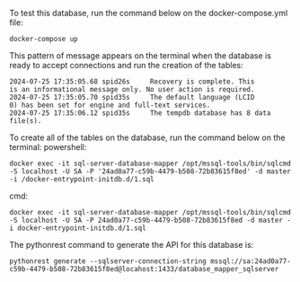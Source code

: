To test this database, run the command below on the docker-compose.yml file:
```
docker-compose up
```
This pattern of message appears on the terminal when the database is ready to accept connections and run the creation of the tables:
```
2024-07-25 17:35:05.68 spid26s     Recovery is complete. This 
is an informational message only. No user action is required. 
2024-07-25 17:35:05.70 spid35s     The default language (LCID 
0) has been set for engine and full-text services.
2024-07-25 17:35:06.12 spid35s     The tempdb database has 8 data file(s).
```

To create all of the tables on the database, run the command below on the terminal:
powershell:
```
docker exec -it sql-server-database-mapper /opt/mssql-tools/bin/sqlcmd -S localhost -U SA -P '24ad0a77-c59b-4479-b508-72b83615f8ed' -d master -i /docker-entrypoint-initdb.d/1.sql
```

cmd:
```
docker exec -it sql-server-database-mapper /opt/mssql-tools/bin/sqlcmd -S localhost -U SA -P 24ad0a77-c59b-4479-b508-72b83615f8ed -d master -i docker-entrypoint-initdb.d/1.sql
```

The pythonrest command to generate the API for this database is:
```
pythonrest generate --sqlserver-connection-string mssql://sa:24ad0a77-c59b-4479-b508-72b83615f8ed@locahost:1433/database_mapper_sqlserver
```
